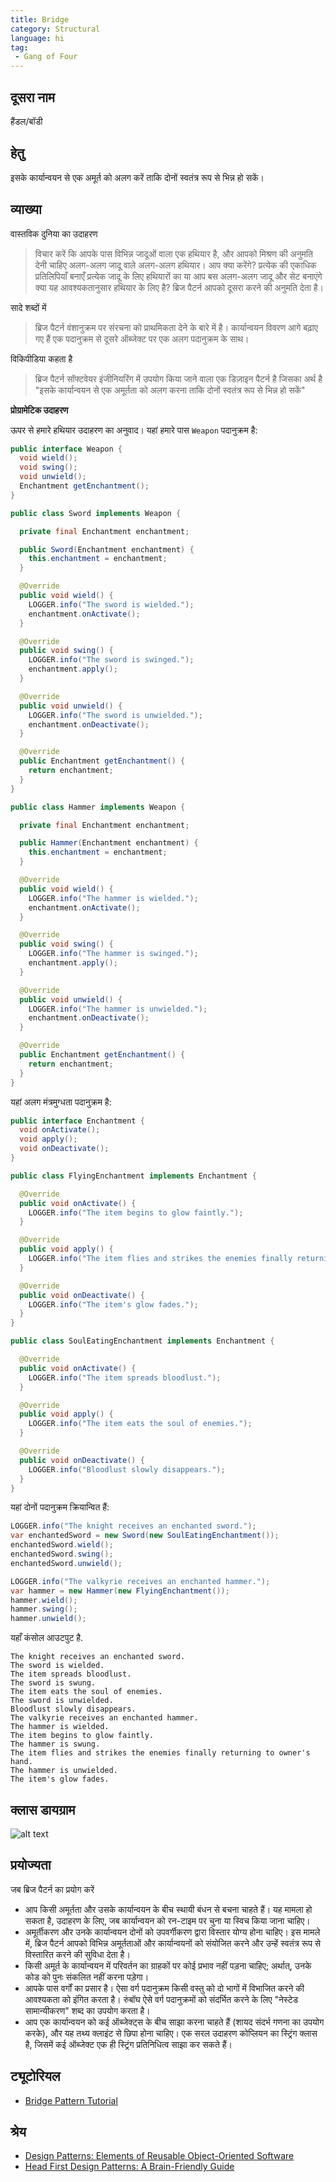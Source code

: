```yaml
---
title: Bridge
category: Structural
language: hi
tag:
 - Gang of Four
---
```


## दूसरा नाम

हैंडल/बॉडी

## हेतु

इसके कार्यान्वयन से एक अमूर्त को अलग करें ताकि दोनों स्वतंत्र रूप से भिन्न हो सकें।

## व्याख्या

वास्तविक दुनिया का उदाहरण

> विचार करें कि आपके पास विभिन्न जादूओं वाला एक हथियार है, और आपको मिश्रण की अनुमति देनी चाहिए
> अलग-अलग जादू वाले अलग-अलग हथियार। आप क्या करेंगे? प्रत्येक की एकाधिक प्रतिलिपियाँ बनाएँ
> प्रत्येक जादू के लिए हथियारों का या आप बस अलग-अलग जादू और सेट बनाएंगे
> क्या यह आवश्यकतानुसार हथियार के लिए है? ब्रिज पैटर्न आपको दूसरा करने की अनुमति देता है।

सादे शब्दों में

> ब्रिज पैटर्न वंशानुक्रम पर संरचना को प्राथमिकता देने के बारे में है। कार्यान्वयन विवरण आगे बढ़ाए गए हैं
> एक पदानुक्रम से दूसरे ऑब्जेक्ट पर एक अलग पदानुक्रम के साथ।

विकिपीडिया कहता है

> ब्रिज पैटर्न सॉफ्टवेयर इंजीनियरिंग में उपयोग किया जाने वाला एक डिज़ाइन पैटर्न है जिसका अर्थ है "इसके कार्यान्वयन से एक
> अमूर्तता को अलग करना ताकि दोनों स्वतंत्र रूप से भिन्न हो सकें"

**प्रोग्रामेटिक उदाहरण**

ऊपर से हमारे हथियार उदाहरण का अनुवाद। यहां हमारे पास `Weapon` पदानुक्रम है:

```java
public interface Weapon {
  void wield();
  void swing();
  void unwield();
  Enchantment getEnchantment();
}

public class Sword implements Weapon {

  private final Enchantment enchantment;

  public Sword(Enchantment enchantment) {
    this.enchantment = enchantment;
  }

  @Override
  public void wield() {
    LOGGER.info("The sword is wielded.");
    enchantment.onActivate();
  }

  @Override
  public void swing() {
    LOGGER.info("The sword is swinged.");
    enchantment.apply();
  }

  @Override
  public void unwield() {
    LOGGER.info("The sword is unwielded.");
    enchantment.onDeactivate();
  }

  @Override
  public Enchantment getEnchantment() {
    return enchantment;
  }
}

public class Hammer implements Weapon {

  private final Enchantment enchantment;

  public Hammer(Enchantment enchantment) {
    this.enchantment = enchantment;
  }

  @Override
  public void wield() {
    LOGGER.info("The hammer is wielded.");
    enchantment.onActivate();
  }

  @Override
  public void swing() {
    LOGGER.info("The hammer is swinged.");
    enchantment.apply();
  }

  @Override
  public void unwield() {
    LOGGER.info("The hammer is unwielded.");
    enchantment.onDeactivate();
  }

  @Override
  public Enchantment getEnchantment() {
    return enchantment;
  }
}
```

यहां अलग मंत्रमुग्धता पदानुक्रम है:

```java
public interface Enchantment {
  void onActivate();
  void apply();
  void onDeactivate();
}

public class FlyingEnchantment implements Enchantment {

  @Override
  public void onActivate() {
    LOGGER.info("The item begins to glow faintly.");
  }

  @Override
  public void apply() {
    LOGGER.info("The item flies and strikes the enemies finally returning to owner's hand.");
  }

  @Override
  public void onDeactivate() {
    LOGGER.info("The item's glow fades.");
  }
}

public class SoulEatingEnchantment implements Enchantment {

  @Override
  public void onActivate() {
    LOGGER.info("The item spreads bloodlust.");
  }

  @Override
  public void apply() {
    LOGGER.info("The item eats the soul of enemies.");
  }

  @Override
  public void onDeactivate() {
    LOGGER.info("Bloodlust slowly disappears.");
  }
}
```

यहां दोनों पदानुक्रम क्रियान्वित हैं:

```java
LOGGER.info("The knight receives an enchanted sword.");
var enchantedSword = new Sword(new SoulEatingEnchantment());
enchantedSword.wield();
enchantedSword.swing();
enchantedSword.unwield();

LOGGER.info("The valkyrie receives an enchanted hammer.");
var hammer = new Hammer(new FlyingEnchantment());
hammer.wield();
hammer.swing();
hammer.unwield();
```

यहाँ कंसोल आउटपुट है.

```
The knight receives an enchanted sword.
The sword is wielded.
The item spreads bloodlust.
The sword is swung.
The item eats the soul of enemies.
The sword is unwielded.
Bloodlust slowly disappears.
The valkyrie receives an enchanted hammer.
The hammer is wielded.
The item begins to glow faintly.
The hammer is swung.
The item flies and strikes the enemies finally returning to owner's hand.
The hammer is unwielded.
The item's glow fades.
```

## क्लास डायग्राम

![alt text](../../../bridge/etc/bridge.urm.png "Bridge class diagram")

## प्रयोज्यता

जब ब्रिज पैटर्न का प्रयोग करें

* आप किसी अमूर्तता और उसके कार्यान्वयन के बीच स्थायी बंधन से बचना चाहते हैं। यह मामला हो सकता है, उदाहरण के लिए, जब
  कार्यान्वयन को रन-टाइम पर चुना या स्विच किया जाना चाहिए।
* अमूर्तीकरण और उनके कार्यान्वयन दोनों को उपवर्गीकरण द्वारा विस्तार योग्य होना चाहिए। इस मामले में, ब्रिज पैटर्न आपको
  विभिन्न अमूर्तताओं और कार्यान्वयनों को संयोजित करने और उन्हें स्वतंत्र रूप से विस्तारित करने की सुविधा देता है।
* किसी अमूर्त के कार्यान्वयन में परिवर्तन का ग्राहकों पर कोई प्रभाव नहीं पड़ना चाहिए; अर्थात्, उनके कोड को पुनः संकलित
  नहीं करना पड़ेगा।
* आपके पास वर्गों का प्रसार है। ऐसा वर्ग पदानुक्रम किसी वस्तु को दो भागों में विभाजित करने की आवश्यकता को इंगित करता है।
  रुंबॉघ ऐसे वर्ग पदानुक्रमों को संदर्भित करने के लिए "नेस्टेड सामान्यीकरण" शब्द का उपयोग करता है।
* आप एक कार्यान्वयन को कई ऑब्जेक्ट्स के बीच साझा करना चाहते हैं (शायद संदर्भ गणना का उपयोग करके), और यह तथ्य क्लाइंट से
  छिपा होना चाहिए। एक सरल उदाहरण कोप्लियन का स्ट्रिंग क्लास है, जिसमें कई ऑब्जेक्ट एक ही स्ट्रिंग प्रतिनिधित्व साझा कर
  सकते हैं।

## ट्यूटोरियल

* [Bridge Pattern Tutorial](https://www.journaldev.com/1491/bridge-design-pattern-java)

## श्रेय

* [Design Patterns: Elements of Reusable Object-Oriented Software](https://www.amazon.com/gp/product/0201633612/ref=as_li_tl?ie=UTF8&camp=1789&creative=9325&creativeASIN=0201633612&linkCode=as2&tag=javadesignpat-20&linkId=675d49790ce11db99d90bde47f1aeb59)
* [Head First Design Patterns: A Brain-Friendly Guide](https://www.amazon.com/gp/product/0596007124/ref=as_li_tl?ie=UTF8&camp=1789&creative=9325&creativeASIN=0596007124&linkCode=as2&tag=javadesignpat-20&linkId=6b8b6eea86021af6c8e3cd3fc382cb5b)

